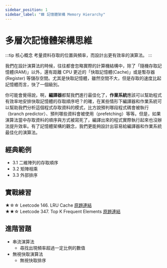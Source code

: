 ```yaml
---
sidebar_position: 1
sidebar_label: "🟦 記憶體架構 Memory Hierarchy"
---
```


# 多層次記憶體架構思維

:::tip 核心概念
考量資料存取的位置與頻率，而設計出更有效率的演算法。
:::

我們在設計演算法的時候，往往都會忽略實際的計算機結構中，除了「隨機存取記憶體(RAM)」以外，還有距離 CPU 更近的「快取記憶體(Cache)」或是暫存器(Register) 等儲存空間。尤其是快取記憶體，雖然空間不大，但是存取的速度比起記憶體而言，快了一個級別。

你可能會覺得說，啊，**編譯器**都幫我們進行最佳化了，**作業系統**應該可以幫助程式有效率地安排快取記憶體的存取順序吧？的確，在某些情形下編譯器和作業系統可以幫助我們分析這個程式存取資料的模式，比方說預判哪段程式碼會被執行（branch predictor）、預判哪些資料會被使用（prefetching）等等。但是，如果演算法當中存取資料的順序與方式被寫死了，編譯出來的程式實際執行起來也沒辦法提升效率。有了記憶體架構的觀念，我們更能夠設計出容易給編譯器和作業系統最佳化的演算法。

## 經典範例

* 3.1 二維陣列的存取順序
* 3.2 矩陣相乘
* 3.3 外部排序

## 實戰練習

★☆☆ Leetcode 146. LRU Cache [原題連結](https://leetcode.com/problems/lru-cache/)  
★★☆ Leetcode 347. Top K Frequent Elements [原題連結](https://leetcode.com/problems/top-k-frequent-elements/)

## 進階習題

* 串流演算法
  - 尋找出現頻率超過一定比例的數值
* 無視快取演算法
  - 無視快取排序
  